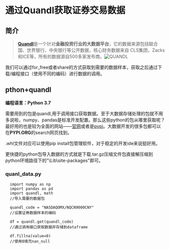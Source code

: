 # 通过Quandl获取证券交易数据


## 简介

> [**Quandl**](https://www.quandl.com/)是一个针对**金融投资行业的大数据平台**，它的数据来源包括联合国、世界银行、中央银行等公开数据，核心财务数据来自 CLS集团，Zacks和ICE等，所有的数据源自500多家发布商。![QUANDL](https://www.egouz.com/uploadfile/2017/0919/20170919091540902166.jpg)

我们可以通过for_free或者share的方式获取到需要的数据样本，获取之后通过下载/编程接口（使用不同的编码）进行数据的调用。

## pthon+quandl

**编程语言：Python 3.7**

需要用到的包是quandl,用于调用接口获取数据。至于大数据存储处理的包就不用多说啦，numpy、pandas是标准开发配置。那么这些python的包从哪里获取呢？最好用的也是较为全面的网站——[官网](https://www.quandl.com/tools/python)或者是[pypi](https://pypi.org/search/?q=quandl)。大数据开发的很多包都可以在**PYPI.ORG**的search网页找到。

.whl文件对应可以使用pip install包管理软件，对于稳定的开发ide来说挺好用。

更快捷的python包导入数据的方式就是下载.tar.gz压缩文件包直接解压缩到python环境路径下的"\Lib\site-packages"即可。

### quanl_data.py
```
  import numpy as np 
  import pandas as pd
  import quandl, math
  //导入需要的数据包
  
  quandl_code = "NASDAQOMX/NQCN9000CNY"
  //设置证券数据样本的编码
  
  df = quandl.get(quandl_code)
  //通过调用接口获取数据并存储到dataframe
  
  df.fillna(value=0)
  //使用0填充nan_null
```


